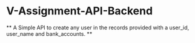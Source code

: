 # V-Assignment-API-Backend

** A Simple API to create any user in the records provided with a user_id, user_name and bank_accounts. **
